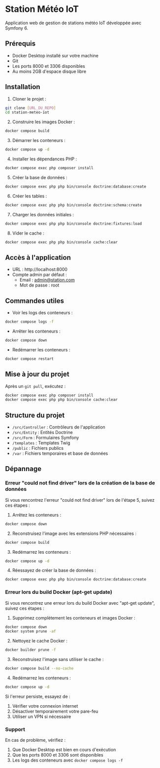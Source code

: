 # Station Météo IoT

Application web de gestion de stations météo IoT développée avec Symfony 6.

## Prérequis

- Docker Desktop installé sur votre machine
- Git
- Les ports 8000 et 3306 disponibles
- Au moins 2GB d'espace disque libre

## Installation

1. Cloner le projet :
```bash
git clone [URL_DU_REPO]
cd station-meteo-iot
```

2. Construire les images Docker :
```bash
docker compose build
```

3. Démarrer les conteneurs :
```bash
docker compose up -d
```

4. Installer les dépendances PHP :
```bash
docker compose exec php composer install
```

5. Créer la base de données :
```bash
docker compose exec php php bin/console doctrine:database:create
```

6. Créer les tables :
```bash
docker compose exec php php bin/console doctrine:schema:create
```

7. Charger les données initiales :
```bash
docker compose exec php php bin/console doctrine:fixtures:load
```

8. Vider le cache :
```bash
docker compose exec php php bin/console cache:clear
```

## Accès à l'application

- URL : http://localhost:8000
- Compte admin par défaut :
  - Email : admin@station.com
  - Mot de passe : root

## Commandes utiles

- Voir les logs des conteneurs :
```bash
docker compose logs -f
```

- Arrêter les conteneurs :
```bash
docker compose down
```

- Redémarrer les conteneurs :
```bash
docker compose restart
```

## Mise à jour du projet

Après un `git pull`, exécutez :
```bash
docker compose exec php composer install
docker compose exec php php bin/console cache:clear
```

## Structure du projet

- `/src/Controller` : Contrôleurs de l'application
- `/src/Entity` : Entités Doctrine
- `/src/Form` : Formulaires Symfony
- `/templates` : Templates Twig
- `/public` : Fichiers publics
- `/var` : Fichiers temporaires et base de données

## Dépannage

### Erreur "could not find driver" lors de la création de la base de données

Si vous rencontrez l'erreur "could not find driver" lors de l'étape 5, suivez ces étapes :

1. Arrêtez les conteneurs :
```bash
docker compose down
```

2. Reconstruisez l'image avec les extensions PHP nécessaires :
```bash
docker compose build
```

3. Redémarrez les conteneurs :
```bash
docker compose up -d
```

4. Réessayez de créer la base de données :
```bash
docker compose exec php php bin/console doctrine:database:create
```

### Erreur lors du build Docker (apt-get update)

Si vous rencontrez une erreur lors du build Docker avec "apt-get update", suivez ces étapes :

1. Supprimez complètement les conteneurs et images Docker :
```bash
docker compose down
docker system prune -af
```

2. Nettoyez le cache Docker :
```bash
docker builder prune -f
```

3. Reconstruisez l'image sans utiliser le cache :
```bash
docker compose build --no-cache
```

4. Redémarrez les conteneurs :
```bash
docker compose up -d
```

Si l'erreur persiste, essayez de :
1. Vérifier votre connexion internet
2. Désactiver temporairement votre pare-feu
3. Utiliser un VPN si nécessaire

### Support

En cas de problème, vérifiez :
1. Que Docker Desktop est bien en cours d'exécution
2. Que les ports 8000 et 3306 sont disponibles
3. Les logs des conteneurs avec `docker compose logs -f` 